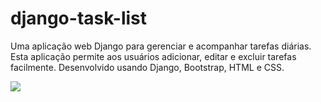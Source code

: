 # django-task-list
Uma aplicação web Django para gerenciar e acompanhar tarefas diárias. Esta aplicação permite aos usuários adicionar, editar e excluir tarefas facilmente. Desenvolvido usando Django, Bootstrap, HTML e CSS. 

![](imagem.jpg)

